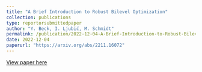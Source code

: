 ```yaml
---
title: "A Brief Introduction to Robust Bilevel Optimization"
collection: publications
type: reportorsubmittedpaper
author: "Y. Beck, I. Ljubić, M. Schmidt"
permalink: /publication/2022-12-04-A-Brief-Introduction-to-Robust-Bilevel-Optimization
date: 2022-12-04
paperurl: "https://arxiv.org/abs/2211.16072"
---
```



[View paper here](https://arxiv.org/abs/2211.16072)
